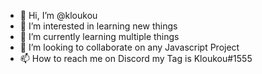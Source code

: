 - 👋 Hi, I’m @kloukou
- 👀 I’m interested in learning new things
- 🌱 I’m currently learning multiple things
- 💞️ I’m looking to collaborate on any Javascript Project
- 📫 How to reach me on Discord my Tag is Kloukou#1555

<!---
kloukou/kloukou is a ✨ special ✨ repository because its `README.md` (this file) appears on your GitHub profile.
You can click the Preview link to take a look at your changes.
--->
